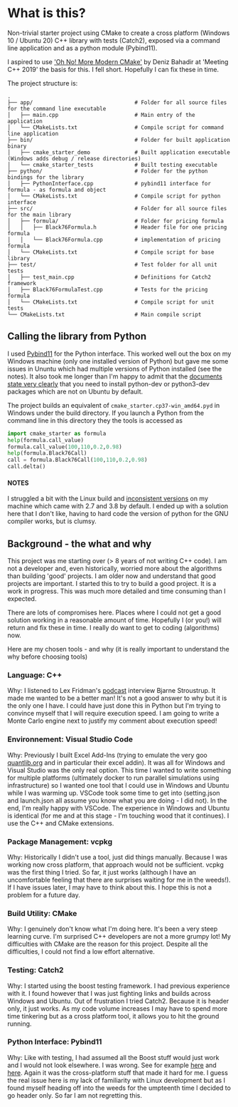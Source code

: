 
# What is this?
Non-trivial starter project using CMake to create a cross platform (Windows 10 / Ubuntu 20) C++ library with tests (Catch2), exposed via a command line application and as a python module (Pybind11). 

I aspired to use ['Oh No! More Modern CMake'](https://www.youtube.com/watch?v=y9kSr5enrSk) by Deniz Bahadir at 'Meeting C++ 2019' the basis for this. I fell short. Hopefully I can fix these in time. 

The project structure is:
```
.
├── app/                                # Folder for all source files for the command line executable
│   ├── main.cpp                        # Main entry of the application
│   └── CMakeLists.txt                  # Compile script for command line application
├── bin/                                # Folder for built application binary
│   ├── cmake_starter_demo              # Built application executable (Windows adds debug / release directories)
│   └── cmake_starter_tests             # Built testing executable  
├── python/                             # Folder for the python bindings for the library
│   ├── PythonInterface.cpp             # pybind11 interface for formula - as formula and object
│   └── CMakeLists.txt                  # Compile script for python interface
├── src/                                # Folder for all source files for the main library
│   ├── formula/                        # Folder for pricing formula
│   │   ├── Black76Formula.h            # Header file for one pricing formula
│   │   └── Black76Formula.cpp          # implementation of pricing formula
│   └── CMakeLists.txt                  # Compile script for base library
├── test/                               # Test folder for all unit tests
│   ├── test_main.cpp                   # Definitions for Catch2 framework
│   ├── Black76FormulaTest.cpp          # Tests for the pricing formula
│   └── CMakeLists.txt                  # Compile script for unit tests
└── CMakeLists.txt                      # Main compile script
```

## Calling the library from Python
I used [Pybind11](https://github.com/pybind/pybind11) for the Python interface. This worked well out the box on my Windows machine (only one installed version of Python) but gave me some issues in Ununtu which had multiple versions of Python installed (see the notes). It also took me longer than I'm happy to admit that the [documents state very clearly](https://pybind11.readthedocs.io/en/stable/basics.html) that you need to install python-dev or python3-dev packages which are not on Ubuntu by default.

The project builds an equivalent of `cmake_starter.cp37-win_amd64.pyd` in Windows under the build directory. If you launch a Python from the command line in this directory they the tools is accessed as
```python
import cmake_starter as formula
help(formula.call_value)
formula.call_value(100,110,0.2,0.98)
help(formula.Black76Call)
call = formula.Black76Call(100,110,0.2,0.98)
call.delta()
```
#### NOTES
I struggled a bit with the Linux build and [inconsistent versions](https://stackoverflow.com/questions/62773837/cmake-and-pybind11-using-inconsistent-python-versions) on my machine which came with 2.7 and 3.8 by default. I ended up with a solution here that I don't like, having to hard code the version of python for the GNU compiler works, but is clumsy. 


## Background - the what and why

This project was me starting over (> 8 years of not writing C++ code). I am not a developer and, even historically, worried more about the algorithms
than building 'good' projects. I am older now and understand that good projects are important. I started this to try to build a good project. It is 
a work in progress. This was much more detailed and time consuming than I expected. 

There are lots of compromises here. Places where I could not get a good solution working in a reasonable amount of time. Hopefully I (or you!) will return 
and fix these in time. I really do want to get to coding (algorithms) now. 

Here are my chosen tools - and why (it is really important to understand the why before choosing tools)

### Language: C++ 
Why: I listened to Lex Fridman's [podcast](https://www.youtube.com/watch?v=uTxRF5ag27A) interview Bjarne Stroustrup. It made me wanted to be a better man! It's not a good answer to why but it is the only one I have. I could have just done this in Python but I'm trying to convince myself that I will require execution speed. I am going to write a Monte Carlo engine next to justify my comment about execution speed! 

### Environnement: Visual Studio Code
Why: Previously I built Excel Add-Ins (trying to emulate the very goo [quantlib.org](https://www.quantlib.org/) and in particular their excel addin). It was all for Windows and Visual Studio was the only real option. This time I wanted to write something for multiple platforms (ultimately docker to run parallel simulations using infrastructure) so I wanted one tool that I could use in Windows and Ubuntu while I was warming up. VSCode took some time to get into (setting.json and launch.json all assume you know what you are doing - I did not). In the end, I'm really happy with VSCode. The experience in Windows and Ubuntu is identical (for me and at this stage - I'm touching wood that it continues). I use the C++ and CMake extensions. 

### Package Management: vcpkg
Why: Historically I didn't use a tool, just did things manually. Because I was working now cross platform, that approach would not be sufficient. vcpkg was the first thing I tried. So far, it just works (although I have an uncomfortable feeling that there are surprises waiting for me in the weeds!). If I have issues later, I may have to think about this. I hope this is not a problem for a future day.

### Build Utility: CMake
Why: I genuinely don't know what I'm doing here. It's been a very steep learning curve. I'm surprised C++ developers are not a more grumpy lot! My difficulties with CMake are the reason for this project. Despite all the difficulties, I could not find a low effort alternative.

### Testing: Catch2
Why: I started using the boost testing framework. I had previous experience with it. I found however that I was just fighting links and builds across Windows and Ubuntu. Out of frustration I tried Catch2. Because it is header only, it just works. As my code volume increases I may have to spend more time tinkering but as a cross platform tool, it allows you to hit the ground running.

### Python Interface: Pybind11
Why: Like with testing, I had assumed all the Boost stuff would just work and I would not look elsewhere. I was wrong. See for example [here](https://stackoverflow.com/questions/62623528/cmake-find-packageboost-components-python-fails-but-other-boost-packages-work) and [here](https://stackoverflow.com/questions/62716602/cmake-target-link-libraries-for-boost-python-does-not-find-the-lib-but-the-vari). Again it was the cross-platform stuff that made it hard for me. I guess the real issue here is my lack of familiarity with Linux development but as I found myself heading off into the weeds for the umpteenth time I decided to go header only. So far I am not regretting this.

